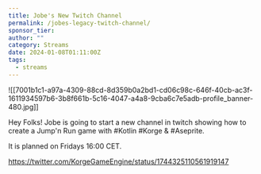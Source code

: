 ```yaml
---
title: Jobe's New Twitch Channel
permalink: /jobes-legacy-twitch-channel/
sponsor_tier: 
author: ""
category: Streams
date: 2024-01-08T01:11:00Z
tags:
  - streams
---
```

![[7001b1c1-a97a-4309-88cd-8d359b0a2bd1-cd06c98c-646f-40cb-ac3f-1611934597b6-3b8f661b-5c16-4047-a4a8-9cba6c7e5adb-profile_banner-480.jpg]]

Hey Folks! Jobe is going to start a new channel in twitch showing how to create a Jump'n Run game with #Kotlin #Korge &
#Aseprite.

It is planned on Fridays 16:00 CET.

<https://twitter.com/KorgeGameEngine/status/1744325110561919147>